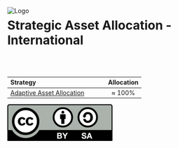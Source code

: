 <a name="top"> </a> <img align='left' alt='Logo' src='./files/empiric_investments_square_logo_transparent.png' width='11%'>
                      
# Strategic Asset Allocation - International

<br/>
<br/>

| **Strategy** &nbsp; &nbsp; &nbsp; &nbsp; &nbsp; &nbsp; &nbsp; &nbsp; &nbsp; &nbsp; &nbsp; &nbsp; &nbsp; &nbsp; &nbsp; &nbsp; &nbsp; &nbsp; &nbsp; &nbsp;                           |**Allocation**|
|:-----------------------------------------|:------------:|
| <a href="#aa"> Adaptive Asset Allocation </a>         |     ≈ 100%    |


![Creative Commons](./files/cc-by-sa.svg)
